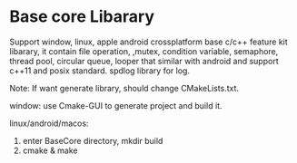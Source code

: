 # Base core Libarary
Support window, linux, apple android crossplatform base c/c++ feature kit libarary, it contain file operation, ,mutex, condition variable, semaphore, thread pool, circular queue, looper that similar with android and support c++11 and posix standard.
spdlog library for log.
 
Note: If want generate library, should change CMakeLists.txt.

window: 
use Cmake-GUI to generate project and build it.

linux/android/macos:
1. enter BaseCore directory, mkdir build
2. cmake & make